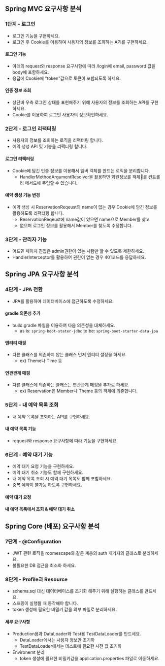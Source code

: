 ## Spring MVC 요구사항 분석
### 1단계 - 로그인
- 로그인 기능을 구현하세요.
- 로그인 후 Cookie를 이용하여 사용자의 정보를 조회하는 API를 구현하세요.
#### 로그인 기능
- 아래의 request와 response 요구사항에 따라 /login에 email, password 값을 body에 포함하세요.
- 응답에 Cookie에 "token"값으로 토큰이 포함되도록 하세요.
#### 인증 정보 조회
- 상단바 우측 로그인 상태를 표현해주기 위해 사용자의 정보를 조회하는 API를 구현하세요.
- Cookie를 이용하여 로그인 사용자의 정보확인하세요.

### 2단계 - 로그인 리팩터링
- 사용자의 정보를 조회하는 로직을 리팩터링 합니다.
- 예약 생성 API 및 기능을 리팩터링 합니다. 
#### 로그인 리팩터링
- Cookie에 담긴 인증 정보를 이용해서 멤버 객체를 만드는 로직을 분리합니다.
  - HandlerMethodArgumentResolver을 활용하면 회원정보를 객체를 컨트롤러 메서드에 주입할 수 있습니다.
#### 예약 생성 기능 변경
- 예약 생성 시 ReservationReqeust의 name이 없는 경우 Cookie에 담긴 정보를 활용하도록 리팩터링 합니다.
  - ReservationReqeust에 name값이 있으면 name으로 Member를 찾고
  - 없으며 로그인 정보를 활용해서 Member를 찾도록 수정합니다.

### 3단계 - 관리자 기능
- 어드민 페이지 진입은 admin권한이 있는 사람만 할 수 있도록 제한하세요.
- HandlerInterceptor를 활용하여 권한이 없는 경우 401코드를 응답하세요.

## Spring JPA 요구사항 분석
### 4단계 - JPA 전환 
- JPA를 활용하여 데이터베이스에 접근하도록 수정하세요.

#### gradle 의존성 추가
- build.gradle 파일을 이용하여 다음 의존성을 대체하세요.
  - as is: `spring-boot-stater-jdbc` to be: `spring-boot-starter-data-jpa`

#### 엔티티 매핑
- 다른 클래스를 의존하지 않는 클래스 먼저 엔티티 설정을 하세요.
  - ex) Theme나 Time 등

#### 연관관계 매핑
- 다른 클래스에 의존하는 클래스는 연관관계 매핑을 추가로 하세요.
  - ex) Reservation은 Member나 Theme 등의 객체에 의존합니다.

### 5단계 - 내 예약 목록 조회
- 내 예약 목록을 조회하는 API를 구현하세요.
#### 내 예약 목록 기능
- request와 response 요구사항에 따라 기능을 구현하세요.

### 6단계 - 예약 대기 기능
- 예약 대기 요청 기능을 구현하세요.
- 예약 대기 취소 기능도 함께 구현하세요.
- 내 예약 목록 조회 시 예약 대기 목록도 함께 포함하세요.
- 중복 예약이 불가능 하도록 구현하세요.
#### 예약 대기 요청
#### 내 예약 목록에서 조회 & 예약 대기 취소

## Spring Core (배포) 요구사항 분석
### 7단계 - @Configuration
- JWT 관련 로직을 roomescape와 같은 계층의 auth 패키지의 클래스로 분리하세요. 
- 불필요한 DB 접근을 최소화 하세요.

### 8단계 - Profile과 Resource 
- schema.sql 대신 데이터베이스를 초기화 해주기 위해 실행하는 클래스를 만드세요. 
- 스프링이 실행될 때 동작해야 합니다.
- token 생성에 필요한 비밀키 값을 외부 파일로 분리하세요.
#### 세부 요구사항
- Production용과 DataLoader와 Test용 TestDataLoader를 만드세요.
  - DataLoader에서는 사용자 정보만 초기화
  - TestDataLoader에서는 테스트에 필요한 사전 값 초기화
- Environemt 분리
  - token 생성에 필요한 비밀키값을 application.properties 파일로 이동하세요.